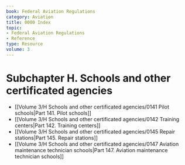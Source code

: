 ```yaml
---
book: Federal Aviation Regulations
category: Aviation
title: 0000 Index
topic:
- Federal Aviation Regulations
- Reference
type: Resource
volume: 3
---
```


# Subchapter H. Schools and other certificated agencies

- [[Volume 3/H Schools and other certificated agencies/0141 Pilot schools|Part 141. Pilot schools]]
- [[Volume 3/H Schools and other certificated agencies/0142 Training centers|Part 142. Training centers]]
- [[Volume 3/H Schools and other certificated agencies/0145 Repair stations|Part 145. Repair stations]]
- [[Volume 3/H Schools and other certificated agencies/0147 Aviation maintenance technician schools|Part 147. Aviation maintenance technician schools]]